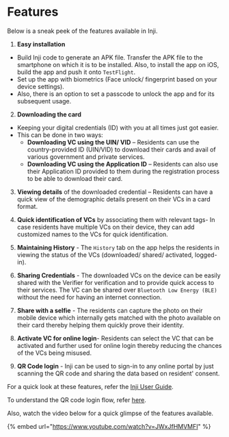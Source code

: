 # Features

Below is a sneak peek of the features available in Inji.

1. **Easy installation**

* Build Inji code to generate an APK file. Transfer the APK file to the smartphone on which it is to be installed. Also, to install the app on iOS, build the app and push it onto `TestFlight`.
* Set up the app with biometrics (Face unlock/ fingerprint based on your device settings).
* Also, there is an option to set a passcode to unlock the app and for its subsequent usage.

2. **Downloading the card**

* Keeping your digital credentials (ID) with you at all times just got easier.
* This can be done in two ways:
  * **Downloading VC using the UIN/ VID** – Residents can use the country-provided ID (UIN/VID) to download their cards and avail of various government and private services.
  * **Downloading VC using the Application ID** – Residents can also use their Application ID provided to them during the registration process to be able to download their card.

3. **Viewing details** of the downloaded credential – Residents can have a quick view of the demographic details present on their VCs in a card format.

4. **Quick identification of VCs** by associating them with relevant tags- In case residents have multiple VCs on their device, they can add customized names to the VCs for quick identification.

5. **Maintaining History** - The `History` tab on the app helps the residents in viewing the status of the VCs (downloaded/ shared/ activated, logged-in).

6. **Sharing Credentials** - The downloaded VCs on the device can be easily shared with the Verifier for verification and to provide quick access to their services. The VC can be shared over `Bluetooth Low Energy (BLE)` without the need for having an internet connection.

7. **Share with a selfie** - The residents can capture the photo on their mobile device which internally gets matched with the photo available on their card thereby helping them quickly prove their identity.

8. **Activate VC for online login**- Residents can select the VC that can be activated and further used for online login thereby reducing the chances of the VCs being misused.

9. **QR Code login** - Inji can be used to sign-in to any online portal by just scanning the QR code and sharing the data based on resident' consent.

For a quick look at these features, refer the [Inji User Guide](https://docs.mosip.io/1.2.0/modules/inji-user-guide).

To understand the QR code login flow, refer [here](https://docs.esignet.io/esignet-end-user-guide/login-flow-qr-code).

Also, watch the video below for a quick glimpse of the features available.

{% embed url="https://www.youtube.com/watch?v=JWxJfHMVMFI" %}
